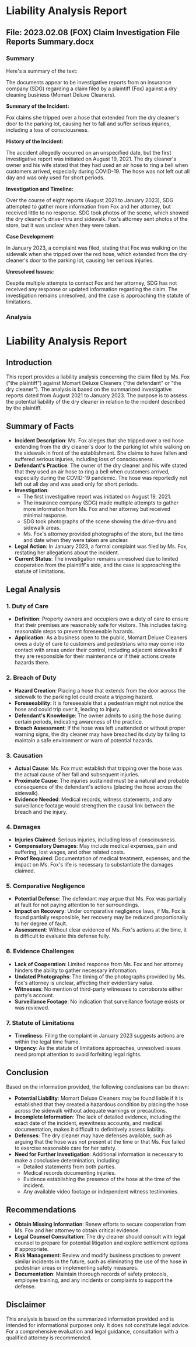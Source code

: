 
# Liability Analysis Report

## File: 2023.02.08 (FOX) Claim Investigation File Reports Summary.docx

### Summary
Here's a summary of the text:

The documents appear to be investigative reports from an insurance company (SDG) regarding a claim filed by a plaintiff (Fox) against a dry cleaning business (Momart Deluxe Cleaners).

**Summary of the Incident:**

Fox claims she tripped over a hose that extended from the dry cleaner's door to the parking lot, causing her to fall and suffer serious injuries, including a loss of consciousness.

**History of the Incident:**

The accident allegedly occurred on an unspecified date, but the first investigative report was initiated on August 19, 2021. The dry cleaner's owner and his wife stated that they had used an air hose to ring a bell when customers arrived, especially during COVID-19. The hose was not left out all day and was only used for short periods.

**Investigation and Timeline:**

Over the course of eight reports (August 2021 to January 2023), SDG attempted to gather more information from Fox and her attorney, but received little to no response. SDG took photos of the scene, which showed the dry cleaner's drive-thru and sidewalk. Fox's attorney sent photos of the store, but it was unclear when they were taken.

**Case Development:**

In January 2023, a complaint was filed, stating that Fox was walking on the sidewalk when she tripped over the red hose, which extended from the dry cleaner's door to the parking lot, causing her serious injuries.

**Unresolved Issues:**

Despite multiple attempts to contact Fox and her attorney, SDG has not received any response or updated information regarding the claim. The investigation remains unresolved, and the case is approaching the statute of limitations.

### Analysis
# Liability Analysis Report

## Introduction

This report provides a liability analysis concerning the claim filed by Ms. Fox ("the plaintiff") against Momart Deluxe Cleaners ("the defendant" or "the dry cleaner"). The analysis is based on the summarized investigative reports dated from August 2021 to January 2023. The purpose is to assess the potential liability of the dry cleaner in relation to the incident described by the plaintiff.

## Summary of Facts

- **Incident Description**: Ms. Fox alleges that she tripped over a red hose extending from the dry cleaner's door to the parking lot while walking on the sidewalk in front of the establishment. She claims to have fallen and suffered serious injuries, including loss of consciousness.
- **Defendant's Practice**: The owner of the dry cleaner and his wife stated that they used an air hose to ring a bell when customers arrived, especially during the COVID-19 pandemic. The hose was reportedly not left out all day and was used only for short periods.
- **Investigation**:
  - The first investigative report was initiated on August 19, 2021.
  - The insurance company (SDG) made multiple attempts to gather more information from Ms. Fox and her attorney but received minimal response.
  - SDG took photographs of the scene showing the drive-thru and sidewalk areas.
  - Ms. Fox's attorney provided photographs of the store, but the time and date when they were taken are unclear.
- **Legal Action**: In January 2023, a formal complaint was filed by Ms. Fox, restating her allegations about the incident.
- **Current Status**: The investigation remains unresolved due to limited cooperation from the plaintiff's side, and the case is approaching the statute of limitations.

## Legal Analysis

### 1. Duty of Care

- **Definition**: Property owners and occupiers owe a duty of care to ensure that their premises are reasonably safe for visitors. This includes taking reasonable steps to prevent foreseeable hazards.
- **Application**: As a business open to the public, Momart Deluxe Cleaners owes a duty of care to customers and pedestrians who may come into contact with areas under their control, including adjacent sidewalks if they are responsible for their maintenance or if their actions create hazards there.

### 2. Breach of Duty

- **Hazard Creation**: Placing a hose that extends from the door across the sidewalk to the parking lot could create a tripping hazard.
- **Foreseeability**: It is foreseeable that a pedestrian might not notice the hose and could trip over it, leading to injury.
- **Defendant's Knowledge**: The owner admits to using the hose during certain periods, indicating awareness of the practice.
- **Breach Assessment**: If the hose was left unattended or without proper warning signs, the dry cleaner may have breached its duty by failing to maintain a safe environment or warn of potential hazards.

### 3. Causation

- **Actual Cause**: Ms. Fox must establish that tripping over the hose was the actual cause of her fall and subsequent injuries.
- **Proximate Cause**: The injuries sustained must be a natural and probable consequence of the defendant's actions (placing the hose across the sidewalk).
- **Evidence Needed**: Medical records, witness statements, and any surveillance footage would strengthen the causal link between the breach and the injury.

### 4. Damages

- **Injuries Claimed**: Serious injuries, including loss of consciousness.
- **Compensatory Damages**: May include medical expenses, pain and suffering, lost wages, and other related costs.
- **Proof Required**: Documentation of medical treatment, expenses, and the impact on Ms. Fox's life is necessary to substantiate the damages claimed.

### 5. Comparative Negligence

- **Potential Defense**: The defendant may argue that Ms. Fox was partially at fault for not paying attention to her surroundings.
- **Impact on Recovery**: Under comparative negligence laws, if Ms. Fox is found partially responsible, her recovery may be reduced proportionally to her degree of fault.
- **Assessment**: Without clear evidence of Ms. Fox's actions at the time, it is difficult to evaluate this defense fully.

### 6. Evidence Challenges

- **Lack of Cooperation**: Limited response from Ms. Fox and her attorney hinders the ability to gather necessary information.
- **Undated Photographs**: The timing of the photographs provided by Ms. Fox's attorney is unclear, affecting their evidentiary value.
- **Witnesses**: No mention of third-party witnesses to corroborate either party's account.
- **Surveillance Footage**: No indication that surveillance footage exists or was reviewed.

### 7. Statute of Limitations

- **Timeliness**: Filing the complaint in January 2023 suggests actions are within the legal time frame.
- **Urgency**: As the statute of limitations approaches, unresolved issues need prompt attention to avoid forfeiting legal rights.

## Conclusion

Based on the information provided, the following conclusions can be drawn:

- **Potential Liability**: Momart Deluxe Cleaners may be found liable if it is established that they created a hazardous condition by placing the hose across the sidewalk without adequate warnings or precautions.
- **Incomplete Information**: The lack of detailed evidence, including the exact date of the incident, eyewitness accounts, and medical documentation, makes it difficult to definitively assess liability.
- **Defenses**: The dry cleaner may have defenses available, such as arguing that the hose was not present at the time or that Ms. Fox failed to exercise reasonable care for her safety.
- **Need for Further Investigation**: Additional information is necessary to make a conclusive determination, including:
  - Detailed statements from both parties.
  - Medical records documenting injuries.
  - Evidence establishing the presence of the hose at the time of the incident.
  - Any available video footage or independent witness testimonies.

## Recommendations

- **Obtain Missing Information**: Renew efforts to secure cooperation from Ms. Fox and her attorney to obtain critical evidence.
- **Legal Counsel Consultation**: The dry cleaner should consult with legal counsel to prepare for potential litigation and explore settlement options if appropriate.
- **Risk Management**: Review and modify business practices to prevent similar incidents in the future, such as eliminating the use of the hose in pedestrian areas or implementing safety measures.
- **Documentation**: Maintain thorough records of safety protocols, employee training, and any incidents or complaints to support the defense.

## Disclaimer

This analysis is based on the summarized information provided and is intended for informational purposes only. It does not constitute legal advice. For a comprehensive evaluation and legal guidance, consultation with a qualified attorney is recommended.
    